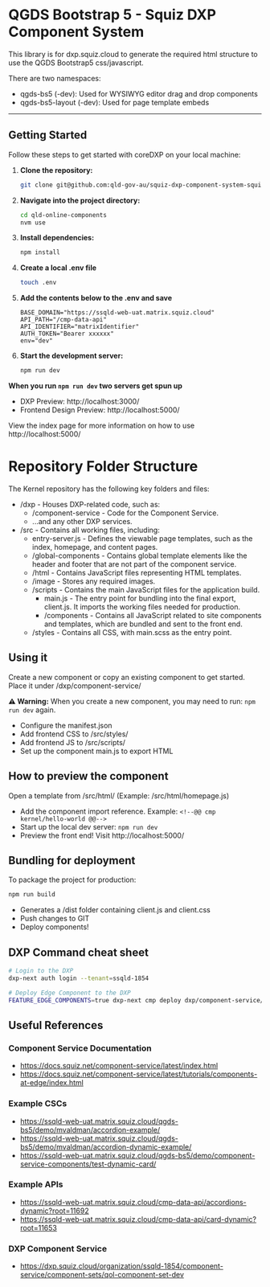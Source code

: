 # QGDS Bootstrap 5 - Squiz DXP Component System

This library is for dxp.squiz.cloud to generate the required html structure to use the QGDS Bootstrap5 css/javascript.

There are two namespaces:

- qgds-bs5 (-dev): Used for WYSIWYG editor drag and drop components
- qgds-bs5-layout (-dev): Used for page template embeds

---

## Getting Started

Follow these steps to get started with coreDXP on your local machine:

1. **Clone the repository:**
    ```bash
    git clone git@github.com:qld-gov-au/squiz-dxp-component-system-squiz-qol-collab.git
    ```

2. **Navigate into the project directory:**
    ```bash
    cd qld-online-components
    nvm use
    ```

3. **Install dependencies:**
    ```bash
    npm install
    ```


4. **Create a local .env file**

    ```bash
    touch .env
    ```

5.  **Add the contents below to the .env and save**
    ```
    BASE_DOMAIN="https://ssqld-web-uat.matrix.squiz.cloud"
    API_PATH="/cmp-data-api"
    API_IDENTIFIER="matrixIdentifier"
    AUTH_TOKEN="Bearer xxxxxx"
    env="dev"
    ```

6. **Start the development server:**
    ```bash
    npm run dev
    ```

**When you run ```npm run dev``` two servers get spun up**

- DXP Preview: http://localhost:3000/
- Frontend Design Preview: http://localhost:5000/

View the index page for more information on how to use http://localhost:5000/


# Repository Folder Structure
The Kernel repository has the following key folders and files:

- /dxp - Houses DXP-related code, such as:
    - /component-service - Code for the Component Service.
    - ...and any other DXP services.
- /src - Contains all working files, including:
    - entry-server.js - Defines the viewable page templates, such as the index, homepage, and content pages.
    - /global-components - Contains global template elements like the header and footer that are not part of the component service.
    - /html - Contains JavaScript files representing HTML templates.
    - /image - Stores any required images.
    - /scripts - Contains the main JavaScript files for the application build.
        - main.js - The entry point for bundling into the final export, client.js. It imports the working files needed for production.
        - /components - Contains all JavaScript related to site components and templates, which are bundled and sent to the front end.
    - /styles - Contains all CSS, with main.scss as the entry point.

## Using it
Create a new component or copy an existing component to get started. Place it under /dxp/component-service/

**:warning: Warning:** When you create a new component, you may need to run: ```npm run dev``` again.

- Configure the manifest.json
- Add frontend CSS to /src/styles/
- Add frontend JS to /src/scripts/
- Set up the component main.js to export HTML

## How to preview the component
Open a template from /src/html/ (Example: /src/html/homepage.js)

- Add the component import reference. Example: ```<!--@@ cmp kernel/hello-world @@-->```
- Start up the local dev server: ```npm run dev```
- Preview the front end! Visit http://localhost:5000/

## Bundling for deployment
To package the project for production: 

```bash
npm run build
```

- Generates a /dist folder containing client.js and client.css
- Push changes to GIT
- Deploy components!

## DXP Command cheat sheet
 
```bash
# Login to the DXP
dxp-next auth login --tenant=ssqld-1854
```

```bash
# Deploy Edge Component to the DXP
FEATURE_EDGE_COMPONENTS=true dxp-next cmp deploy dxp/component-service/{cmp_directory}
```


## Useful References

### Component Service Documentation
- https://docs.squiz.net/component-service/latest/index.html
- https://docs.squiz.net/component-service/latest/tutorials/components-at-edge/index.html

### Example CSCs
- https://ssqld-web-uat.matrix.squiz.cloud/qgds-bs5/demo/mvaldman/accordion-example/
- https://ssqld-web-uat.matrix.squiz.cloud/qgds-bs5/demo/mvaldman/accordion-dynamic-example/
- https://ssqld-web-uat.matrix.squiz.cloud/qgds-bs5/demo/component-service-components/test-dynamic-card/

### Example APIs
- https://ssqld-web-uat.matrix.squiz.cloud/cmp-data-api/accordions-dynamic?root=11692
- https://ssqld-web-uat.matrix.squiz.cloud/cmp-data-api/card-dynamic?root=11653

### DXP Component Service 
- https://dxp.squiz.cloud/organization/ssqld-1854/component-service/component-sets/qol-component-set-dev